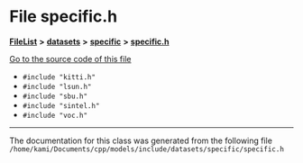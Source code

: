 

# File specific.h



[**FileList**](files.md) **>** [**datasets**](dir_29ff4802398ba4a572b958e731c7adb4.md) **>** [**specific**](dir_e5ef08163bed877f164b8cca216875b1.md) **>** [**specific.h**](specific_8h.md)

[Go to the source code of this file](specific_8h_source.md)



* `#include "kitti.h"`
* `#include "lsun.h"`
* `#include "sbu.h"`
* `#include "sintel.h"`
* `#include "voc.h"`


































































------------------------------
The documentation for this class was generated from the following file `/home/kami/Documents/cpp/models/include/datasets/specific/specific.h`

